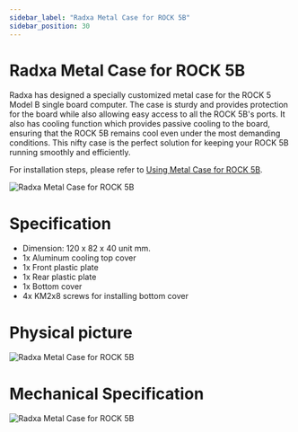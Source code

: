 ```yaml
---
sidebar_label: "Radxa Metal Case for ROCK 5B"
sidebar_position: 30
---
```


# Radxa Metal Case for ROCK 5B

Radxa has designed a specially customized metal case for the ROCK 5 Model B single board computer. The case is sturdy and provides protection for the board while also allowing easy access to all the ROCK 5B's ports. It also has cooling function which provides passive cooling to the board, ensuring that the ROCK 5B remains cool even under the most demanding conditions. This nifty case is the perfect solution for keeping your ROCK 5B running smoothly and efficiently.

For installation steps, please refer to [Using Metal Case for ROCK 5B](/rock5/rock5b/accessories-guides/Metal-Case).

![Radxa Metal Case for ROCK 5B](/img/accessories/metal-case-1.webp)

# Specification

- Dimension: 120 x 82 x 40 unit mm.
- 1x Aluminum cooling top cover
- 1x Front plastic plate
- 1x Rear plastic plate
- 1x Bottom cover
- 4x KM2x8 screws for installing bottom cover

# Physical picture

![Radxa Metal Case for ROCK 5B](/img/accessories/metal-case-2.webp)

# Mechanical Specification

![Radxa Metal Case for ROCK 5B](/img/accessories/metal-case-3.webp)
